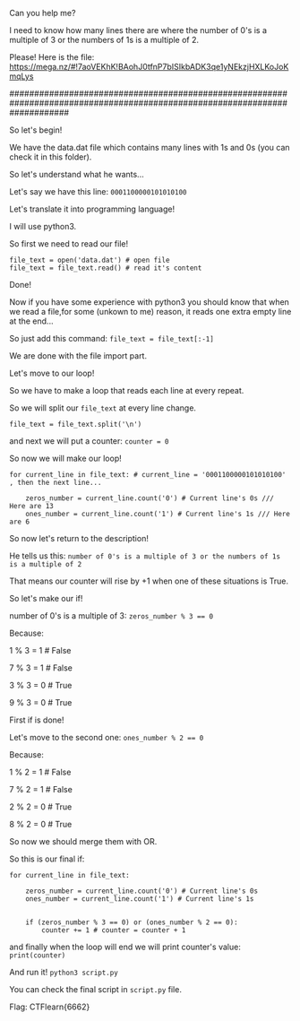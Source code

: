 Can you help me? 

I need to know how many lines there are where the number of 0's is a multiple of 3 or the numbers of 1s is a multiple of 2. 

Please! Here is the file: https://mega.nz/#!7aoVEKhK!BAohJ0tfnP7bISIkbADK3qe1yNEkzjHXLKoJoKmqLys

############################################################################################################################

So let's begin!

We have the data.dat file which contains many lines with 1s and 0s (you can check it in this folder).

So let's understand what he wants...

Let's say we have this line: 
`0001100000101010100`

Let's translate it into programming language!

I will use python3.

So first we need to read our file!

```
file_text = open('data.dat') # open file
file_text = file_text.read() # read it's content
```
Done!

Now if you have some experience with python3 you should know that when we read a file,for some (unkown to me) reason, it reads one extra empty line at the end...

So just add this command:
`file_text = file_text[:-1]`

We are done with the file import part.

Let's move to our loop!

So we have to make a loop that reads each line at every repeat.

So we will split our `file_text` at every line change.

`file_text = file_text.split('\n')`

and next we will put a counter:
`counter = 0`

So now we will make our loop!

```
for current_line in file_text: # current_line = '0001100000101010100' , then the next line...

    zeros_number = current_line.count('0') # Current line's 0s /// Here are 13
    ones_number = current_line.count('1') # Current line's 1s /// Here are 6
```

So now let's return to the description!

He tells us this:
`number of 0's is a multiple of 3 or the numbers of 1s is a multiple of 2`

That means our counter will rise by +1 when one of these situations is True.

So let's make our if!

number of 0's is a multiple of 3:
`zeros_number % 3 == 0`

Because:

1 % 3 = 1 # False

7 % 3 = 1 # False

3 % 3 = 0 # True

9 % 3 = 0 # True

First if is done!

Let's move to the second one:
`ones_number % 2 == 0`

Because:

1 % 2 = 1 # False

7 % 2 = 1 # False

2 % 2 = 0 # True

8 % 2 = 0 # True

So now we should merge them with OR.

So this is our final if:
```
for current_line in file_text:

    zeros_number = current_line.count('0') # Current line's 0s
    ones_number = current_line.count('1') # Current line's 1s
    
    
    if (zeros_number % 3 == 0) or (ones_number % 2 == 0):
        counter += 1 # counter = counter + 1
```

and finally when the loop will end we will print counter's value:
`print(counter)`

And run it!
`python3 script.py`

You can check the final script in `script.py` file.

Flag: CTFlearn{6662}
